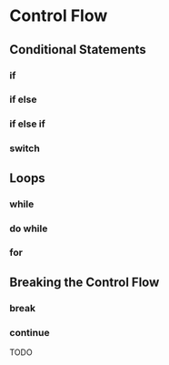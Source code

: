 # Control Flow

## Conditional Statements

### if

### if else

### if else if

### switch

## Loops

### while

### do while

### for

## Breaking the Control Flow

### break

### continue

TODO
